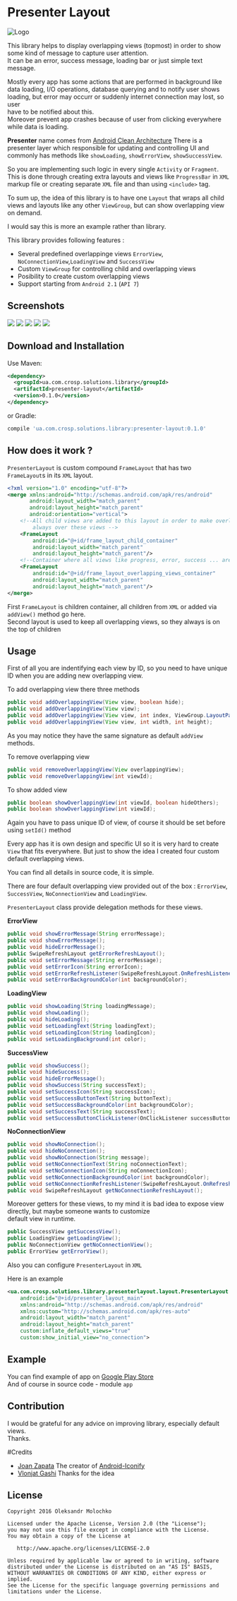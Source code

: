 Presenter Layout
================

![Logo](http://icons.iconarchive.com/icons/umut-pulat/tulliana-2/128/fs-view-icon.png)

This library helps to display overlapping views (topmost) in order to show some kind of message to capture user attention.   
It can be an error, success message, loading bar or just simple text message.

Mostly every app has some actions that are performed in background like  data loading, I/O operations,
database querying and to notify user shows loading, but error may occurr or suddenly internet connection may lost, so user   
have to be notified about this.     
Moreover prevent app crashes because of user from clicking everywhere while data is loading.   

**Presenter** name comes from [Android Clean Architecture](https://github.com/android10/Android-CleanArchitecture)
There is a presenter layer which responsible for updating and controlling UI and commonly has methods like `showLoading`,
`showErrorView`, `showSuccessView`.

So you are implementing such logic in every single `Activity` or `Fragment`. This is done through creating extra layouts and
views like `ProgressBar` in `XML` markup file or creating separate `XML` file and than using `<include>` tag.

To sum up, the idea of this library is to have one `Layout` that wraps all child views and layouts like any other `ViewGroup`,
but can show overlapping view on demand.

I would say this is more an example rather than library.

This library provides following features :

 * Several predefined overlappinge views `ErrorView`, `NoConnectionView`,`LoadingView` and `SuccessView`
 * Custom `ViewGroup` for controlling child and overlapping views
 * Posibility to create custom overlapping views
 * Support starting from `Android 2.1` (`API 7`)


Screenshots
-----------

![](./screenshots/screen1.png)
![](./screenshots/screen2.png)
![](./screenshots/screen3.png)
![](./screenshots/screen4.png)
![](./screenshots/screen5.png)

Download and Installation 
-------------------------

Use Maven:
```xml
<dependency>
  <groupId>ua.com.crosp.solutions.library</groupId>
  <artifactId>presenter-layout</artifactId>
  <version>0.1.0</version>
</dependency>
```
or Gradle:
```groovy
compile 'ua.com.crosp.solutions.library:presenter-layout:0.1.0'
```
How does it work ?
------------------

`PresenterLayout` is custom compound `FrameLayout` that has two `FrameLayout`s in its `XML` layout. 
```xml
<?xml version="1.0" encoding="utf-8"?>
<merge xmlns:android="http://schemas.android.com/apk/res/android"
       android:layout_width="match_parent"
       android:layout_height="match_parent"
       android:orientation="vertical">
    <!--All child views are added to this layout in order to make overlapping views be
        always over these views -->
    <FrameLayout
        android:id="@+id/frame_layout_child_container"
        android:layout_width="match_parent"
        android:layout_height="match_parent"/>
    <!--Container where all views like progress, error, success ... are stored-->
    <FrameLayout
        android:id="@+id/frame_layout_overlapping_views_container"
        android:layout_width="match_parent"
        android:layout_height="match_parent"/>
</merge>
```

First `FrameLayout` is children container, all children from `XML` or added via `addView()` method go here.    
Second layout is used to keep all overlapping views, so they always is on the top of children


Usage
-----

First of all you are indentifying each view by ID, so you need to have unique ID when you are adding new overlapping view.

To add overlapping view there three methods

```java
public void addOverlappingView(View view, boolean hide);
public void addOverlappingView(View view);
public void addOverlappingView(View view, int index, ViewGroup.LayoutParams params);
public void addOverlappingView(View view, int width, int height);
```
As you may notice they have the same signature as default `addView` methods.

To remove overlapping view
```java
public void removeOverlappingView(View overlappingView);
public void removeOverlappingView(int viewId);
```

To show added view 
```java
public boolean showOverlappingView(int viewId, boolean hideOthers);
public boolean showOverlappingView(int viewId);
```

Again you have to pass unique ID of view, of course it should be set before using `setId()` method

Every app has it is own design and specific UI so it is very hard to create `View` that fits everywhere. 
But just to show the idea I created four custom default overlapping views.   

You can find all details in source code, it is simple.

There are four default overlapping view provided out of the box :
`ErrorView`, `SuccessView`, `NoConnectionView` and `LoadingView`.

`PresenterLayout` class provide delegation methods for these views.

**ErrorView**

```java
public void showErrorMessage(String errorMessage);
public void showErrorMessage();
public void hideErrorMessage();
public SwipeRefreshLayout getErrorRefreshLayout();
public void setErrorMessage(String errorMessage);
public void setErrorIcon(String errorIcon);
public void setErrorRefreshListener(SwipeRefreshLayout.OnRefreshListener onRefreshListener);
public void setErrorBackgroundColor(int backgroundColor);
```
**LoadingView**

```java
public void showLoading(String loadingMessage);
public void showLoading();
public void hideLoading();
public void setLoadingText(String loadingText);
public void setLoadingIcon(String loadingIcon);
public void setLoadingBackground(int color);
```
**SuccessView**

```java
public void showSuccess();
public void hideSuccess();
public void hideErrorMessage();
public void showSuccess(String successText);
public void setSuccessIcon(String successIcon);
public void setSuccessButtonText(String buttonText);
public void setSuccessBackgroundColor(int backgroundColor);
public void setSuccessText(String successText);
public void setSuccessButtonClickListener(OnClickListener successButtonClickListener);
```
**NoConnectionView**

```java
public void showNoConnection();
public void hideNoConnection();
public void showNoConnection(String message);
public void setNoConnectionText(String noConnectionText);
public void setNoConnectionIcon(String noConnectionIcon);
public void setNoConnectionBackgroundColor(int backgroundColor);
public void setNoConnectionRefreshListener(SwipeRefreshLayout.OnRefreshListener refreshListener);
public void SwipeRefreshLayout getNoConnectionRefreshLayout();
```

Moreover getters for these views, to my mind it is bad idea to expose view directly, but maybe someone wants to customize  
default view in runtime.

```java
public SuccessView getSuccessView();
public LoadingView getLoadingView();
public NoConnectionView getNoConnectionView();
public ErrorView getErrorView();
```

Also you can configure `PresenterLayout` in `XML` 

Here is an example 

```xml
<ua.com.crosp.solutions.library.presenterlayout.layout.PresenterLayout
    android:id="@+id/presenter_layout_main"
    xmlns:android="http://schemas.android.com/apk/res/android"
    xmlns:custom="http://schemas.android.com/apk/res-auto"
    android:layout_width="match_parent"
    android:layout_height="match_parent"
    custom:inflate_default_views="true"
    custom:show_initial_view="no_connection">
```

Example
-------

You can find example of app on [Google Play Store](https://play.google.com/store/apps/details?id=ua.com.crosp.solutions.prettytoast)   
And of course in source code - module `app`

Contribution
------------

I would be grateful for any advice on improving library, especially default views.    
Thanks.


#Credits
- [Joan Zapata](https://github.com/JoanZapata)  The creator of [Android-Iconify](https://github.com/JoanZapata/android-iconify)
- [Vlonjat Gashi](https://github.com/vlonjatg/progress-activity) Thanks for the idea

License
-------

    Copyright 2016 Oleksandr Molochko

    Licensed under the Apache License, Version 2.0 (the "License");
    you may not use this file except in compliance with the License.
    You may obtain a copy of the License at

       http://www.apache.org/licenses/LICENSE-2.0

    Unless required by applicable law or agreed to in writing, software
    distributed under the License is distributed on an "AS IS" BASIS,
    WITHOUT WARRANTIES OR CONDITIONS OF ANY KIND, either express or implied.
    See the License for the specific language governing permissions and
    limitations under the License.



